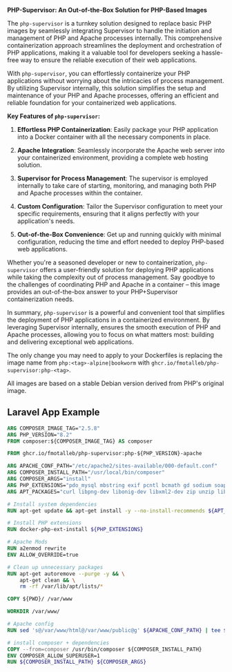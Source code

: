 **PHP-Supervisor: An Out-of-the-Box Solution for PHP-Based Images**

The `php-supervisor` is a turnkey solution designed to replace basic PHP images by seamlessly integrating Supervisor to handle the initiation and management of PHP and Apache processes internally. This comprehensive containerization approach streamlines the deployment and orchestration of PHP applications, making it a valuable tool for developers seeking a hassle-free way to ensure the reliable execution of their web applications.

With `php-supervisor`, you can effortlessly containerize your PHP applications without worrying about the intricacies of process management. By utilizing Supervisor internally, this solution simplifies the setup and maintenance of your PHP and Apache processes, offering an efficient and reliable foundation for your containerized web applications.

**Key Features of `php-supervisor`:**

1. **Effortless PHP Containerization**: Easily package your PHP application into a Docker container with all the necessary components in place.

2. **Apache Integration**: Seamlessly incorporate the Apache web server into your containerized environment, providing a complete web hosting solution.

3. **Supervisor for Process Management**: The supervisor is employed internally to take care of starting, monitoring, and managing both PHP and Apache processes within the container.

4. **Custom Configuration**: Tailor the Supervisor configuration to meet your specific requirements, ensuring that it aligns perfectly with your application's needs.

5. **Out-of-the-Box Convenience**: Get up and running quickly with minimal configuration, reducing the time and effort needed to deploy PHP-based web applications.

Whether you're a seasoned developer or new to containerization, `php-supervisor` offers a user-friendly solution for deploying PHP applications while taking the complexity out of process management. Say goodbye to the challenges of coordinating PHP and Apache in a container – this image provides an out-of-the-box answer to your PHP+Supervisor containerization needs.

In summary, `php-supervisor` is a powerful and convenient tool that simplifies the deployment of PHP applications in a containerized environment. By leveraging Supervisor internally, ensures the smooth execution of PHP and Apache processes, allowing you to focus on what matters most: building and delivering exceptional web applications.

The only change you may need to apply to your Dockerfiles is replacing the image name from `php:<tag>-alpine|bookworm` with `ghcr.io/fmotalleb/php-supervisor:php-<tag>`.

All images are based on a stable Debian version derived from PHP's original image.
## Laravel App Example
```Dockerfile
ARG COMPOSER_IMAGE_TAG="2.5.8"
ARG PHP_VERSION="8.2"
FROM composer:${COMPOSER_IMAGE_TAG} AS composer

FROM ghcr.io/fmotalleb/php-supervisor:php-${PHP_VERSION}-apache

ARG APACHE_CONF_PATH="/etc/apache2/sites-available/000-default.conf"
ARG COMPOSER_INSTALL_PATH="/usr/local/bin/composer"
ARG COMPOSER_ARGS="install"
ARG PHP_EXTENSIONS="pdo_mysql mbstring exif pcntl bcmath gd sodium soap"
ARG APT_PACKAGES="curl libpng-dev libonig-dev libxml2-dev zip unzip libsodium-dev git"

# Install system dependencies
RUN apt-get update && apt-get install -y --no-install-recommends ${APT_PACKAGES}

# Install PHP extensions
RUN docker-php-ext-install ${PHP_EXTENSIONS}

# Apache Mods
RUN a2enmod rewrite
ENV ALLOW_OVERRIDE=true

# Clean up unnecessary packages
RUN apt-get autoremove --purge -y && \
    apt-get clean && \
    rm -rf /var/lib/apt/lists/*

COPY ${PWD}/ /var/www

WORKDIR /var/www/

# Apache config
RUN sed 's@/var/www/html@/var/www/public@g' ${APACHE_CONF_PATH} | tee ${APACHE_CONF_PATH}

# install composer + dependencies
COPY --from=composer /usr/bin/composer ${COMPOSER_INSTALL_PATH}
ENV COMPOSER_ALLOW_SUPERUSER=1
RUN ${COMPOSER_INSTALL_PATH} ${COMPOSER_ARGS}
```
